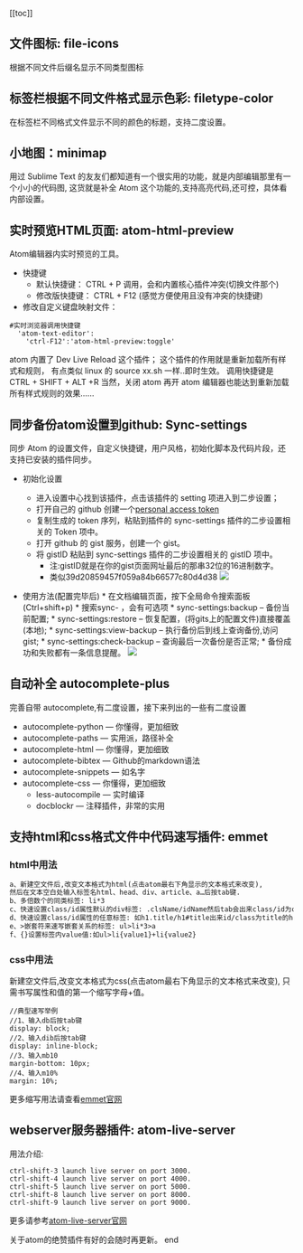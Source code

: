 [[toc]]

## 文件图标: file-icons
根据不同文件后缀名显示不同类型图标

## 标签栏根据不同文件格式显示色彩: filetype-color
在标签栏不同格式文件显示不同的颜色的标题，支持二度设置。

## 小地图：minimap
用过 Sublime Text 的友友们都知道有一个很实用的功能，就是内部编辑那里有一个小小的代码图,
这货就是补全 Atom 这个功能的,支持高亮代码,还可控，具体看内部设置。

## 实时预览HTML页面: atom-html-preview
Atom编辑器内实时预览的工具。
* 快捷键
    * 默认快捷键： CTRL + P 调用，会和内置核心插件冲突(切换文件那个)
    * 修改版快捷键： CTRL + F12 (感觉方便使用且没有冲突的快捷键)
* 修改自定义键盘映射文件：    
```
#实时浏览器调用快捷键
  'atom-text-editor':
    'ctrl-F12':'atom-html-preview:toggle'
```
atom 内置了 Dev Live Reload 这个插件；
这个插件的作用就是重新加载所有样式和规则，
有点类似 linux 的 source xx.sh 一样..即时生效。
调用快捷键是 CTRL + SHIFT + ALT +R
当然，关闭 atom 再开 atom 编辑器也能达到重新加载所有样式规则的效果......

## 同步备份atom设置到github: Sync-settings
同步 Atom 的设置文件，自定义快捷键，用户风格，初始化脚本及代码片段，还支持已安装的插件同步。

* 初始化设置
    * 进入设置中心找到该插件，点击该插件的 setting 项进入到二步设置；
    * 打开自己的 github 创建一个[personal access token](https://github.com/settings/tokens/new)
    * 复制生成的 token 序列，粘贴到插件的 sync-settings 插件的二步设置相关的 Token 项中。
    * 打开 github 的 gist 服务，创建一个 gist。
    * 将 gistID 粘贴到 sync-settings 插件的二步设置相关的 gistID 项中。
      * 注:gistID就是在你的gist页面网址最后的那串32位的16进制数字。
      * 类似39d20859457f059a84b66577c80d4d38
![](https://www.tielemao.com/wp-content/uploads/2018/05/atom-sync-settings.jpg)

* 使用方法(配置完毕后)
      * 在文档编辑页面，按下全局命令搜索面板(Ctrl+shift+p)
      * 搜索sync- ，会有可选项
          * sync-settings:backup – 备份当前配置;
          * sync-settings:restore – 恢复配置，(将gits上的配置文件)直接覆盖(本地);
          * sync-settings:view-backup – 执行备份后到线上查询备份,访问gist;
          * sync-settings:check-backup – 查询最后一次备份是否正常;
          * 备份成功和失败都有一条信息提醒。
![](https://www.tielemao.com/wp-content/uploads/2018/05/atom-sync-git.jpg)

## 自动补全 autocomplete-plus
完善自带 autocomplete,有二度设置，接下来列出的一些有二度设置

* autocomplete-python — 你懂得，更加细致
* autocomplete-paths — 实用派，路径补全
* autocomplete-html — 你懂得，更加细致
* autocomplete-bibtex — Github的markdown语法
* autocomplete-snippets — 如名字
* autocomplete-css — 你懂得，更加细致
    * less-autocompile — 实时编译
    * docblockr — 注释插件，非常的实用

## 支持html和css格式文件中代码速写插件: emmet

### html中用法

```html
a、新建空文件后,改变文本格式为html(点击atom最右下角显示的文本格式来改变),
然后在文本空白处输入标签名html、head、div、article、a…后按tab键.
b、多倍数个的同类标签: li*3
c、快速设置class/id属性默认的div标签: .clsName/idName然后tab会出来class/id为clsName/idName的div标签
d、快速设置class/id属性的任意标签: 如h1.title/h1#title出来id/class为title的h1标签
e、>嵌套符来速写嵌套关系的标签: ul>li*3>a
f、{}设置标签内value值:如ul>li{value1}+li{value2}
```

### css中用法

新建空文件后,改变文本格式为css(点击atom最右下角显示的文本格式来改变),
只需书写属性和值的第一个缩写字母+值。

```
//典型速写举例
//1、输入db后按tab键
display: block;
//2、输入dib后按tab键
display: inline-block;
//3、输入mb10
margin-bottom: 10px;
//4、输入m10%
margin: 10%;
```

更多缩写用法请查看[emmet官网](http://docs.emmet.io/cheat-sheet/)

## webserver服务器插件: atom-live-server

用法介绍:
```
ctrl-shift-3 launch live server on port 3000.
ctrl-shift-4 launch live server on port 4000.
ctrl-shift-5 launch live server on port 5000.
ctrl-shift-8 launch live server on port 8000.
ctrl-shift-9 launch live server on port 9000.
```
更多请参考[atom-live-server官网](https://atom.io/packages/atom-live-server)

关于atom的绝赞插件有好的会随时再更新。
end
